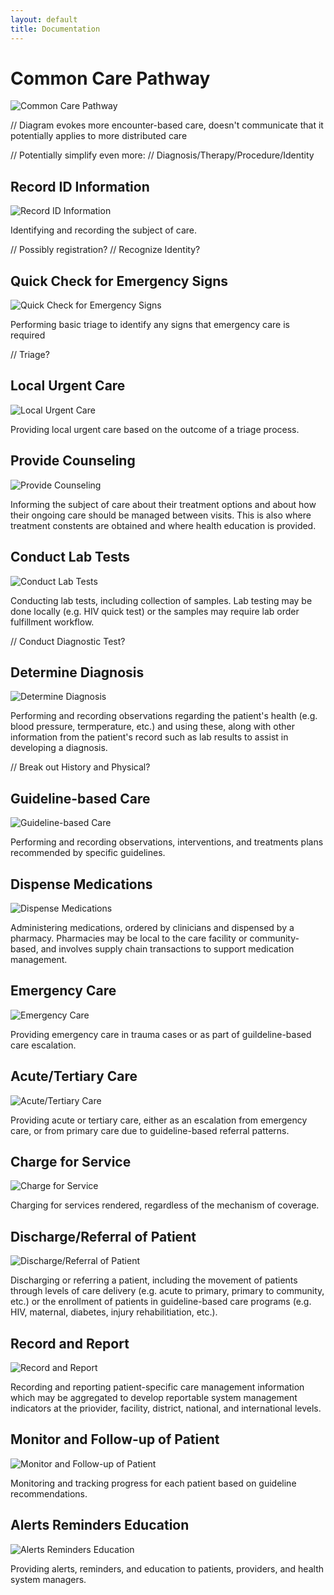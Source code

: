 ```yaml
---
layout: default
title: Documentation
---
```

# Common Care Pathway

![Common Care Pathway](assets/images/common-care-pathway.png)

// Diagram evokes more encounter-based care, doesn't communicate that it potentially applies to more distributed care

// Potentially simplify even more:
// Diagnosis/Therapy/Procedure/Identity

## Record ID Information

![Record ID Information](assets/images/001-record-id-information.png)

Identifying and recording the subject of care.

// Possibly registration?
// Recognize Identity?

## Quick Check for Emergency Signs

![Quick Check for Emergency Signs](assets/images/002-quick-check-for-emergency-signs.png)

Performing basic triage to identify any signs that emergency care is required

// Triage?

## Local Urgent Care

![Local Urgent Care](assets/images/003-local-urgent-care.png)

Providing local urgent care based on the outcome of a triage process.

## Provide Counseling

![Provide Counseling](assets/images/004-provide-counseling.png)

Informing the subject of care about their treatment options and about how their ongoing care should be managed between visits. This is also where treatment constents are obtained and where health education is provided.

## Conduct Lab Tests

![Conduct Lab Tests](assets/images/005-conduct-lab-tests.png)

Conducting lab tests, including collection of samples. Lab testing may be done locally (e.g. HIV quick test) or the samples may require lab order fulfillment workflow.

// Conduct Diagnostic Test?

## Determine Diagnosis

![Determine Diagnosis](assets/images/006-determine-diagnosis.png)

Performing and recording observations regarding the patient's health (e.g. blood pressure, termperature, etc.) and using these, along with other information from the patient's record such as lab results to assist in developing a diagnosis.

// Break out History and Physical?

## Guideline-based Care

![Guideline-based Care](assets/images/007-guideline-based-care.png)

Performing and recording observations, interventions, and treatments plans recommended by specific guidelines.

## Dispense Medications

![Dispense Medications](assets/images/008-dispense-medications.png)
	
Administering medications, ordered by clinicians and dispensed by a pharmacy. Pharmacies may be local to the care facility or community-based, and involves supply chain transactions to support medication management.

## Emergency Care

![Emergency Care](assets/images/009-emergency-care.png)
	
Providing emergency care in trauma cases or as part of guildeline-based care escalation.

## Acute/Tertiary Care

![Acute/Tertiary Care](assets/images/010-acute-tertiary-care.png)
	
Providing acute or tertiary care, either as an escalation from emergency care, or from primary care due to guideline-based referral patterns.

## Charge for Service

![Charge for Service](assets/images/011-charge-for-service.png)

Charging for services rendered, regardless of the mechanism of coverage.

## Discharge/Referral of Patient

![Discharge/Referral of Patient](assets/images/012-discharge-referral-of-patient.png)

Discharging or referring a patient, including the movement of patients through levels of care delivery (e.g. acute to primary, primary to community, etc.) or the enrollment of patients in guideline-based care programs (e.g. HIV, maternal, diabetes, injury rehabilitiation, etc.).

## Record and Report

![Record and Report](assets/images/013-record-and-report.png)

Recording and reporting patient-specific care management information which may be aggregated to develop reportable system management indicators at the priovider, facility, district, national, and international levels.

## Monitor and Follow-up of Patient

![Monitor and Follow-up of Patient](assets/images/014-monitor-and-follow-up-of-patient.png)

Monitoring and tracking progress for each patient based on guideline recommendations.

## Alerts Reminders Education

![Alerts Reminders Education](assets/images/015-alerts-reminders-education.png)

Providing alerts, reminders, and education to patients, providers, and health system managers.

